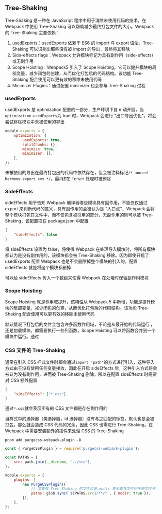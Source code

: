 <a name="K6gjO"></a>

## Tree-Shaking

Tree-Shaking 是一种在 JavaScript 程序中用于消除未使用代码的技术，在 Webpack 中使用 Tree-Shaking 可以帮助减少最终打包文件的大小。Webpack 的 Tree-Shaking 主要依赖：

1. usedExports：usedExports 依赖于 ES6 的 import 与 export 语法，Tree-Shaking 可以识别出那些没有被 import 的导出，最终将其移除
2. Side-effects flags：Webpack 允许模块标记为具有副作用（side-effects）或无副作用
3. Scope Hoisting：Webpack5 引入了 Scope Hoisting，它可以提升模块的局部变量，减少闭包的创建，从而优化打包后的代码结构。该功能 Tree-Shaking 配合使用可以更有效的移除未使用代码
4. Minimizer Plugins：通过配置 minimizer 也会参与 Tree-Shaking 过程
   <a name="tmz7f"></a>

### usedExports

usedExports 是 optimization 配置的一部分，生产环境下自 e 动开启，当`optimization.usedExports`为 true 时，Webpack 会进行 "出口导出优化"，将会尝试移除模块中未被使用的导出

```javascript
module.exports = {
	optimization: {
		usedExports: true,
		splitChunks: {},
		minimize: true,
		minimizer: [],
	},
};
```

未被使用的导出在最终打包出的代码中依然存在，但会被注释标记`/* unused harmony export xxx */`，最#终在 Terser 处理时被删除
<a name="Y1cJG"></a>

### SideEffects

sideEffects 用于告知 Webpack 编译器哪些模块具有副作用，不能仅仅通过 export 来判断代码的意义，具有副作用的会被认为是 "入口点"，Webpack 会将整个模块打包在文件中，而不仅包含被引用的部分，无副作用的则可以被 Tree-Shaking，该配置项在 package.json 中配置

```json
{
	"sideEffects": false
}
```

将 sideEffects 设置为 false，将使得 Webpack 在处理导入模块时，将所有模块都认为是没有副作用的，该模块都会被 Tree-Shaking 移除。因为即使开启了 usedExports 配置 Webpack 也是不会删除掉整个模块的引入的，配置 sideEffects 就是将这个模块都删掉

可以给 sideEffects 传入一个数组来使得 Webpack 在处理时保留副作用模块
<a name="aB7qO"></a>

### Scope Hoisting

Scope Hoisting 就是作用域提升，该特性从 Webpack 5 中新增，功能是提升模块的局部变量，减少闭包的创建，从而优化打包后的代码结构。该功能 Tree-Shaking 配合使用可以更有效的移除未使用代码

默认情况下打包后的文件会包含许多函数作用域，不论是从最开始的代码运行 ，还是加载模块，都需要执行一些列函数，Scope Hoisting 可以将函数合并到一个模块中运行。通过

<a name="RilMi"></a>

### CSS 文件的 Tree-Shaking

通常在引入 CSS 样式文件时都会通过`import 'path'`的方式进行引入，这种导入方式由于没有使用任何变量接收，因此在开启 sideEffects 后，这种引入方式将会被认为没有副作用，进而被 Tree-Shaking 删除，所以在配置 sideEffects 时需要对 CSS 额外配置

```json
{
	"sideEffects": ["*.css"]
}
```

通过`*.css`就会表示所有的 CSS 文件都是存在副作用的

当样式中的选择器（类选择器，id 选择器）没有与之匹配的标签，默认也是会被打包，那么就会造成 CSS 代码的冗余，因此 CSS 也需进行 Tree-Shaking。在 Webpack 中需要安装额外的插件来处理 CSS 的 Tree-Shaking

```shell
pnpm add purgecss-webpack-plugin -D
```

```javascript
const { PurgeCSSPlugin } = require('purgecss-webpack-plugin');

const PATHS = {
	src: path.join(__dirname, '../src'),
};

module.exports = {
	plugins: [
		new PurgeCSSPlugin({
			// 需要做 Tree-Shaking 的文件目录,nodir 表示查找文件而不是文件夹
			paths: glob.sync(`${PATHS.src}/**/*`, { nodir: true }),
		}),
	],
};
```
